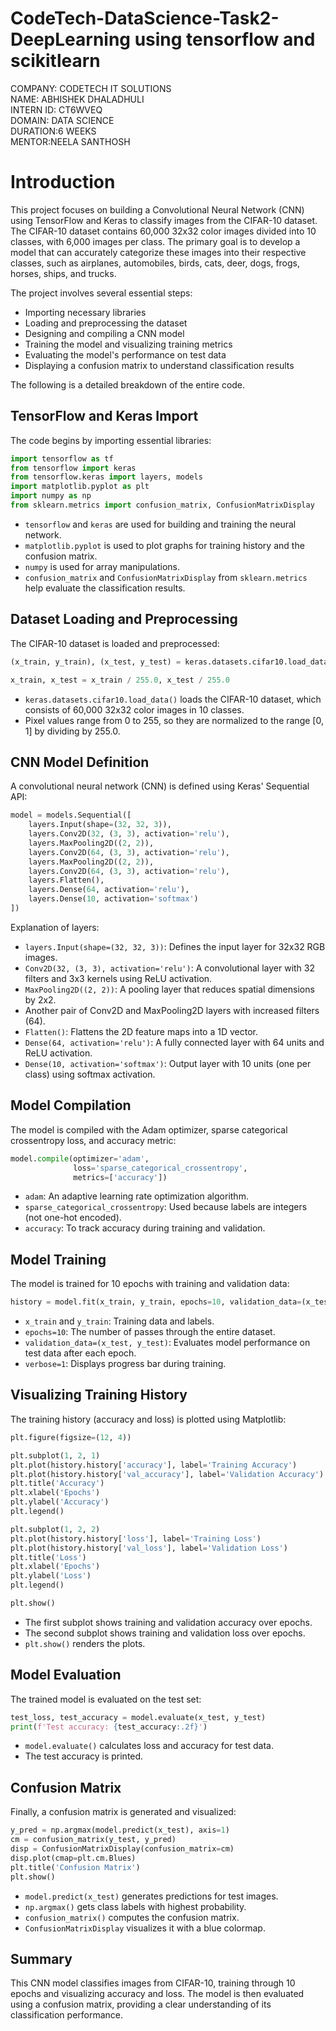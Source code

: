 # CodeTech-DataScience-Task2-DeepLearning using tensorflow and scikitlearn
COMPANY: CODETECH IT SOLUTIONS<br>
NAME: ABHISHEK DHALADHULI<br>
INTERN ID: CT6WVEQ<br>
DOMAIN: DATA SCIENCE<br>
DURATION:6 WEEKS<br>
MENTOR:NEELA SANTHOSH<br>
# Introduction

This project focuses on building a Convolutional Neural Network (CNN) using TensorFlow and Keras to classify images from the CIFAR-10 dataset. The CIFAR-10 dataset contains 60,000 32x32 color images divided into 10 classes, with 6,000 images per class. The primary goal is to develop a model that can accurately categorize these images into their respective classes, such as airplanes, automobiles, birds, cats, deer, dogs, frogs, horses, ships, and trucks.

The project involves several essential steps:

- Importing necessary libraries
- Loading and preprocessing the dataset
- Designing and compiling a CNN model
- Training the model and visualizing training metrics
- Evaluating the model's performance on test data
- Displaying a confusion matrix to understand classification results

The following is a detailed breakdown of the entire code.

## TensorFlow and Keras Import
The code begins by importing essential libraries:

```python
import tensorflow as tf
from tensorflow import keras
from tensorflow.keras import layers, models
import matplotlib.pyplot as plt
import numpy as np
from sklearn.metrics import confusion_matrix, ConfusionMatrixDisplay
```

- `tensorflow` and `keras` are used for building and training the neural network.
- `matplotlib.pyplot` is used to plot graphs for training history and the confusion matrix.
- `numpy` is used for array manipulations.
- `confusion_matrix` and `ConfusionMatrixDisplay` from `sklearn.metrics` help evaluate the classification results.

## Dataset Loading and Preprocessing

The CIFAR-10 dataset is loaded and preprocessed:

```python
(x_train, y_train), (x_test, y_test) = keras.datasets.cifar10.load_data()

x_train, x_test = x_train / 255.0, x_test / 255.0
```

- `keras.datasets.cifar10.load_data()` loads the CIFAR-10 dataset, which consists of 60,000 32x32 color images in 10 classes.
- Pixel values range from 0 to 255, so they are normalized to the range [0, 1] by dividing by 255.0.

## CNN Model Definition

A convolutional neural network (CNN) is defined using Keras' Sequential API:

```python
model = models.Sequential([
    layers.Input(shape=(32, 32, 3)),
    layers.Conv2D(32, (3, 3), activation='relu'),
    layers.MaxPooling2D((2, 2)),
    layers.Conv2D(64, (3, 3), activation='relu'),
    layers.MaxPooling2D((2, 2)),
    layers.Conv2D(64, (3, 3), activation='relu'),
    layers.Flatten(),
    layers.Dense(64, activation='relu'),
    layers.Dense(10, activation='softmax')
])
```

Explanation of layers:
- `layers.Input(shape=(32, 32, 3))`: Defines the input layer for 32x32 RGB images.
- `Conv2D(32, (3, 3), activation='relu')`: A convolutional layer with 32 filters and 3x3 kernels using ReLU activation.
- `MaxPooling2D((2, 2))`: A pooling layer that reduces spatial dimensions by 2x2.
- Another pair of Conv2D and MaxPooling2D layers with increased filters (64).
- `Flatten()`: Flattens the 2D feature maps into a 1D vector.
- `Dense(64, activation='relu')`: A fully connected layer with 64 units and ReLU activation.
- `Dense(10, activation='softmax')`: Output layer with 10 units (one per class) using softmax activation.

## Model Compilation

The model is compiled with the Adam optimizer, sparse categorical crossentropy loss, and accuracy metric:

```python
model.compile(optimizer='adam',
              loss='sparse_categorical_crossentropy',
              metrics=['accuracy'])
```

- `adam`: An adaptive learning rate optimization algorithm.
- `sparse_categorical_crossentropy`: Used because labels are integers (not one-hot encoded).
- `accuracy`: To track accuracy during training and validation.

## Model Training

The model is trained for 10 epochs with training and validation data:

```python
history = model.fit(x_train, y_train, epochs=10, validation_data=(x_test, y_test), verbose=1)
```

- `x_train` and `y_train`: Training data and labels.
- `epochs=10`: The number of passes through the entire dataset.
- `validation_data=(x_test, y_test)`: Evaluates model performance on test data after each epoch.
- `verbose=1`: Displays progress bar during training.

## Visualizing Training History

The training history (accuracy and loss) is plotted using Matplotlib:

```python
plt.figure(figsize=(12, 4))

plt.subplot(1, 2, 1)
plt.plot(history.history['accuracy'], label='Training Accuracy')
plt.plot(history.history['val_accuracy'], label='Validation Accuracy')
plt.title('Accuracy')
plt.xlabel('Epochs')
plt.ylabel('Accuracy')
plt.legend()

plt.subplot(1, 2, 2)
plt.plot(history.history['loss'], label='Training Loss')
plt.plot(history.history['val_loss'], label='Validation Loss')
plt.title('Loss')
plt.xlabel('Epochs')
plt.ylabel('Loss')
plt.legend()

plt.show()
```

- The first subplot shows training and validation accuracy over epochs.
- The second subplot shows training and validation loss over epochs.
- `plt.show()` renders the plots.

## Model Evaluation

The trained model is evaluated on the test set:

```python
test_loss, test_accuracy = model.evaluate(x_test, y_test)
print(f'Test accuracy: {test_accuracy:.2f}')
```

- `model.evaluate()` calculates loss and accuracy for test data.
- The test accuracy is printed.

## Confusion Matrix

Finally, a confusion matrix is generated and visualized:

```python
y_pred = np.argmax(model.predict(x_test), axis=1)
cm = confusion_matrix(y_test, y_pred)
disp = ConfusionMatrixDisplay(confusion_matrix=cm)
disp.plot(cmap=plt.cm.Blues)
plt.title('Confusion Matrix')
plt.show()
```

- `model.predict(x_test)` generates predictions for test images.
- `np.argmax()` gets class labels with highest probability.
- `confusion_matrix()` computes the confusion matrix.
- `ConfusionMatrixDisplay` visualizes it with a blue colormap.

## Summary

This CNN model classifies images from CIFAR-10, training through 10 epochs and visualizing accuracy and loss. The model is then evaluated using a confusion matrix, providing a clear understanding of its classification performance.


